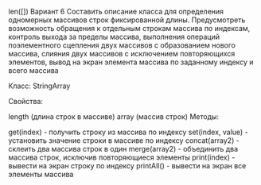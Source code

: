 len([])
Вариант 6 Составить описание класса для определения одномерных массивов строк фиксированной длины. Предусмотреть возможность обращения к отдельным строкам массива по индексам, контроль выхода за пределы массива, выполнения операций поэлементного сцепления двух массивов с образованием нового массива, слияния двух массивов с исключением повторяющихся элементов, вывод на экран элемента массива по заданному индексу и всего массива

Класс: StringArray

Свойства:

length (длина строк в массиве)
array (массив строк)
Методы:

get(index) - получить строку из массива по индексу
set(index, value) - установить значение строки в массиве по индексу
concat(array2) - склеить два массива строк в один
merge(array2) - объединить два массива строк, исключив повторяющиеся элементы
print(index) - вывести на экран строку по индексу
printAll() - вывести на экран все элементы массива
